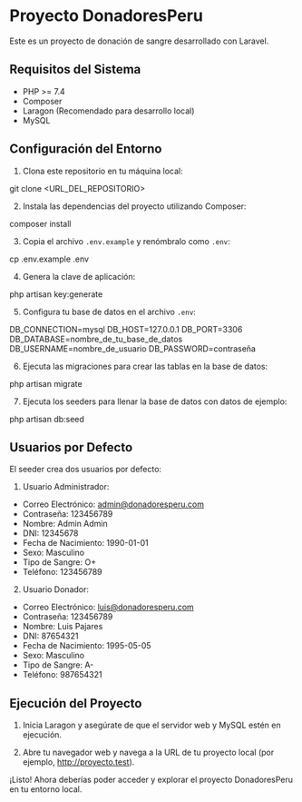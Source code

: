 # Proyecto DonadoresPeru

Este es un proyecto de donación de sangre desarrollado con Laravel.

## Requisitos del Sistema

- PHP >= 7.4
- Composer
- Laragon (Recomendado para desarrollo local)
- MySQL

## Configuración del Entorno

1. Clona este repositorio en tu máquina local:

git clone <URL_DEL_REPOSITORIO>

2. Instala las dependencias del proyecto utilizando Composer:

composer install


3. Copia el archivo `.env.example` y renómbralo como `.env`:

cp .env.example .env


4. Genera la clave de aplicación:

php artisan key:generate


5. Configura tu base de datos en el archivo `.env`:

DB_CONNECTION=mysql
DB_HOST=127.0.0.1
DB_PORT=3306
DB_DATABASE=nombre_de_tu_base_de_datos
DB_USERNAME=nombre_de_usuario
DB_PASSWORD=contraseña


6. Ejecuta las migraciones para crear las tablas en la base de datos:

php artisan migrate


7. Ejecuta los seeders para llenar la base de datos con datos de ejemplo:

php artisan db:seed


## Usuarios por Defecto

El seeder crea dos usuarios por defecto:

1. Usuario Administrador:

- Correo Electrónico: admin@donadoresperu.com
- Contraseña: 123456789
- Nombre: Admin Admin
- DNI: 12345678
- Fecha de Nacimiento: 1990-01-01
- Sexo: Masculino
- Tipo de Sangre: O+
- Teléfono: 123456789

2. Usuario Donador:

- Correo Electrónico: luis@donadoresperu.com
- Contraseña: 123456789
- Nombre: Luis Pajares
- DNI: 87654321
- Fecha de Nacimiento: 1995-05-05
- Sexo: Masculino
- Tipo de Sangre: A-
- Teléfono: 987654321

## Ejecución del Proyecto

1. Inicia Laragon y asegúrate de que el servidor web y MySQL estén en ejecución.

2. Abre tu navegador web y navega a la URL de tu proyecto local (por ejemplo, http://proyecto.test).

¡Listo! Ahora deberías poder acceder y explorar el proyecto DonadoresPeru en tu entorno local.

